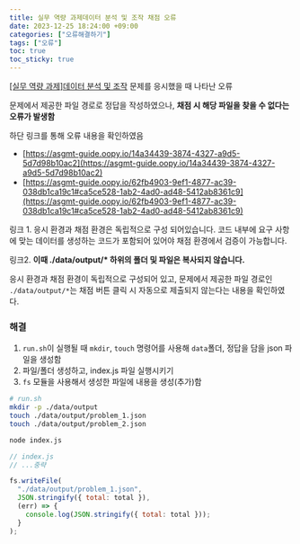 ```yaml
---
title: 실무 역량 과제데이터 분석 및 조작 채점 오류
date: 2023-12-25 18:24:00 +09:00
categories: ["오류해결하기"]
tags: ["오류"]
toc: true
toc_sticky: true
---
```


[[실무 역량 과제]데이터 분석 및 조작](https://school.programmers.co.kr/skill_check_assignments) 문제를 응시했을 때 나타난 오류

문제에서 제공한 파일 경로로 정답을 작성하였으나, **채점 시 해당 파일을 찾을 수 없다는 오류가 발생함**

하단 링크를 통해 오류 내용을 확인하였음

- [https://asgmt-guide.oopy.io/14a34439-3874-4327-a9d5-5d7d98b10ac2](https://asgmt-guide.oopy.io/14a34439-3874-4327-a9d5-5d7d98b10ac2)
- [https://asgmt-guide.oopy.io/62fb4903-9ef1-4877-ac39-038db1ca19c1#ca5ce528-1ab2-4ad0-ad48-5412ab8361c9](https://asgmt-guide.oopy.io/62fb4903-9ef1-4877-ac39-038db1ca19c1#ca5ce528-1ab2-4ad0-ad48-5412ab8361c9)

링크 1. 응시 환경과 채점 환경은 독립적으로 구성 되어있습니다. 코드 내부에 요구 사항에 맞는 데이터를 생성하는 코드가 포함되어 있어야 채점 환경에서 검증이 가능합니다.

링크2. **이때 ./data/output/\* 하위의 폴더 및 파일은 복사되지 않습니다.**

응시 환경과 채점 환경이 독립적으로 구성되어 있고, 문제에서 제공한 파일 경로인 `./data/output/*`는 채점 버튼 클릭 시 자동으로 제출되지 않는다는 내용을 확인하였다.

### 해결

1. `run.sh`이 실행될 때 `mkdir`, `touch` 명령어를 사용해 `data`폴더, 정답을 담을 json 파일을 생성함
2. 파일/폴더 생성하고, index.js 파일 실행시키기
3. `fs` 모듈을 사용해서 생성한 파일에 내용을 생성(추가)함

```sh
# run.sh
mkdir -p ./data/output
touch ./data/output/problem_1.json
touch ./data/output/problem_2.json

node index.js
```

```js
// index.js
// ...중략

fs.writeFile(
  "./data/output/problem_1.json",
  JSON.stringify({ total: total }),
  (err) => {
    console.log(JSON.stringify({ total: total }));
  }
);
```
